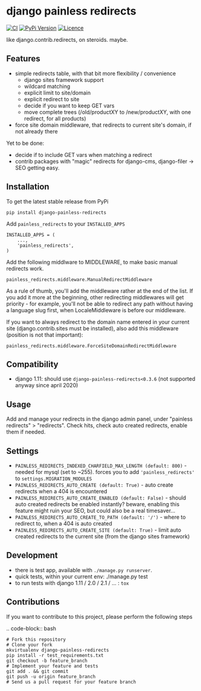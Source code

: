 # django painless redirects

[![CI](https://github.com/bnzk/django-painless-redirects/actions/workflows/ci.yml/badge.svg)](https://github.com/bnzk/django-painless-redirects/actions/workflows/ci.yml)
[![PyPi Version](https://img.shields.io/pypi/v/django-painless-redirects.svg "PyPi Version")](https://pypi.python.org/pypi/django-painless-redirects/)
[![Licence](https://img.shields.io/pypi/l/django-painless-redirects.svg "Licence")](https://pypi.python.org/pypi/django-painless-redirects/)

like django.contrib.redirects, on steroids. maybe.


## Features

- simple redirects table, with that bit more flexibility / convenience
    - django sites framework support
    - wildcard matching
    - explicit limit to site/domain
    - explicit redirect to site
    - decide if you want to keep GET vars
    - move complete trees (/old/productXY to /new/productXY, with one redirect, for all products)
- force site domain middleware, that redirects to current site's domain, if not already there

Yet to be done:

- decide if to include GET vars when matching a redirect
- contrib packages with "magic" redirects for django-cms, django-filer -> SEO getting easy.


## Installation

To get the latest stable release from PyPi

    pip install django-painless-redirects

Add ``painless_redirects`` to your ``INSTALLED_APPS``

    INSTALLED_APPS = (
        ...,
        'painless_redirects',
    )

Add the following middlware to MIDDLEWARE, to make basic manual redirects work. 

    painless_redirects.middleware.ManualRedirectMiddleware

As a rule of thumb, you'll add the middleware rather at the end of the list. If
you add it more at the beginning, other redirecting middlewares will 
get priority - for example, you'll not be able to redirect any path 
without having a language slug first, when LocaleMiddleware is before 
our middleware.

If you want to always redirect to the domain name entered in your current site (django.contrib.sites must be installed),
also add this middleware (position is not that important):

    painless_redirects.middleware.ForceSiteDomainRedirectMiddleware


## Compatibility

- django 1.11: should use `django-painless-redirects<0.3.6` (not supported anyway since april 2020)


## Usage

Add and manage your redirects in the django admin panel, under "painless redirects" > "redirects". Check hits, 
check auto created redirects, enable them if needed.


## Settings

- `PAINLESS_REDIRECTS_INDEXED_CHARFIELD_MAX_LENGTH (default: 800)` - needed for mysql (set to ~255). forces you to add `'painless_redirects'` to `settings.MIGRATION_MODULES`
- `PAINLESS_REDIRECTS_AUTO_CREATE (default: True)` - auto create redirects when a 404 is encountered
- `PAINLESS_REDIRECTS_AUTO_CREATE_ENABLED (default: False)` - should auto created redirects be enabled instantly? beware, enabling this feature might ruin your SEO, but could also be a real timesaver...
- `PAINLESS_REDIRECTS_AUTO_CREATE_TO_PATH (default: '/')` - where to redirect to, when a 404 is auto created
- `PAINLESS_REDIRECTS_AUTO_CREATE_SITE (default: True)` - limit auto created redirects to the current site (from the django sites framework)


## Development

- there is test app, available with `./manage.py runserver`.
- quick tests, within your current env: ./manage.py test
- to run tests with django 1.11 / 2.0 / 2.1 / ... : `tox`


## Contributions

If you want to contribute to this project, please perform the following steps

.. code-block:: bash

    # Fork this repository
    # Clone your fork
    mkvirtualenv django-painless-redirects
    pip install -r test_requirements.txt
    git checkout -b feature_branch
    # Implement your feature and tests
    git add . && git commit
    git push -u origin feature_branch
    # Send us a pull request for your feature branch
